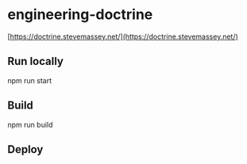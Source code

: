 # engineering-doctrine

[https://doctrine.stevemassey.net/](https://doctrine.stevemassey.net/)

## Run locally

npm run start

## Build

npm run build

## Deploy
